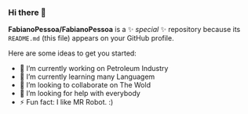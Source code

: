 ### Hi there 👋


**FabianoPessoa/FabianoPessoa** is a ✨ _special_ ✨ repository because its `README.md` (this file) appears on your GitHub profile.

Here are some ideas to get you started:

- 🔭 I’m currently working on Petroleum Industry
- 🌱 I’m currently learning many Languagem
- 👯 I’m looking to collaborate on The Wold
- 🤔 I’m looking for help with everybody
- ⚡ Fun fact: I like MR Robot. :)

